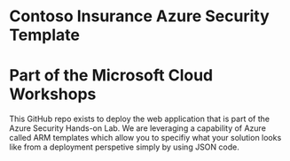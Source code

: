 # Contoso Insurance Azure Security Template

# Part of the Microsoft Cloud Workshops

This GitHub repo exists to deploy the web application that is part of the Azure Security Hands-on Lab. We are leveraging a capability of Azure called ARM templates which allow you to specifiy what your solution looks like from a deployment perspetive simply by using JSON code. 
